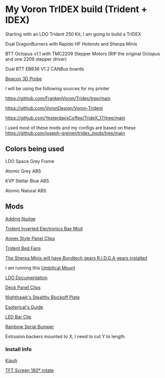 # My Voron TrIDEX build (Trident + IDEX)

Starting with an LDO Trident 250 Kit, I am going to build a TrIDEX

Dual DragonBurners with Rapido HF Hotends and Sherpa Minis

BTT Octopus v1.1 with TMC2209 Stepper Motors (RIP the original Octopus and one 2209 stepper driver)

Dual BTT EBB36 V1.2 CANBus boards

[Beacon 3D Probe](https://beacon3d.com/)

I will be using the following sources for my printer

https://github.com/FrankenVoron/Tridex/tree/main

https://github.com/VoronDesign/Voron-Trident

https://github.com/YesterdaysCoffee/TrideX_17/tree/main

I used most of these mods and my configs are based on these https://github.com/joseph-greiner/tridex_mods/tree/main

## Colors being used

LDO Space Grey Frame

Atomic Grey ABS

KVP Stellar Blue ABS

Atomic Natural ABS

## Mods

[Adding Nudge](https://github.com/zruncho3d/nudge)

[Trident Inverted Electronics Bay Mod](https://github.com/VoronDesign/VoronUsers/tree/main/printer_mods/LoganFraser/TridentInvertedElectronics)

[Annex Style Panel Clips](https://github.com/Annex-Engineering/Annex-Engineering_User_Mods/tree/main/Printers/All_Printers/annex_dev-Panel_2020_Clips_and_Hinges/panel_clips_and_corners)

[Trident Bed Fans](https://github.com/VoronDesign/VoronUsers/tree/main/printer_mods/CannedBass/Trident_Bed_Fans)

[The Sherpa Minis will have Bondtech gears R.I.D.G.A gears installed](https://github.com/Annex-Engineering/Sherpa_Mini-Extruder)

I am running this [Umbilical Mount](https://www.printables.com/model/920249-ebb36-mounting-w-cable-clamp/files)

[LDO Documentation](https://docs.ldomotors.com/en/voron/voron-trident)

[Deck Panel Clips](https://github.com/VoronDesign/VoronUsers/tree/main/printer_mods/wile-e1/Deck_Panel_Support_Clips)

[Nighthawk's Stealthy Blockoff Plate](https://github.com/Nighthawk3D/voron_mods/blob/main/stealthy_exhaust_blockoff_plate/STL/stealthy_blockoff_plate%20-%20logo.stl)

[Esoterical's Guide](https://canbus.esoterical.online)

[LED Bar Clip](https://github.com/VoronDesign/VoronUsers/tree/main/printer_mods/eddie/LED_Bar_Clip)

[Rainbow Serial Bumper](https://github.com/MapleLeafMakers/Rainbow_Serial_Bumper/tree/main)

Extrusion backers mounted to X, I need to cut Y to length.

### Install Info

[Kiauh](https://github.com/dw-0/kiauh)

[TFT Screen 180º rotate](https://docs.ldomotors.com/en/guides/btt_43_rotate_guide)

